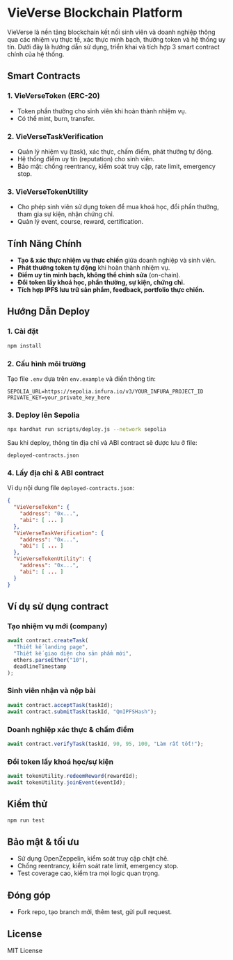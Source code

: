 # VieVerse Blockchain Platform

VieVerse là nền tảng blockchain kết nối sinh viên và doanh nghiệp thông qua các nhiệm vụ thực tế, xác thực minh bạch, thưởng token và hệ thống uy tín. Dưới đây là hướng dẫn sử dụng, triển khai và tích hợp 3 smart contract chính của hệ thống.

## Smart Contracts

### 1. VieVerseToken (ERC-20)

- Token phần thưởng cho sinh viên khi hoàn thành nhiệm vụ.
- Có thể mint, burn, transfer.

### 2. VieVerseTaskVerification

- Quản lý nhiệm vụ (task), xác thực, chấm điểm, phát thưởng tự động.
- Hệ thống điểm uy tín (reputation) cho sinh viên.
- Bảo mật: chống reentrancy, kiểm soát truy cập, rate limit, emergency stop.

### 3. VieVerseTokenUtility

- Cho phép sinh viên sử dụng token để mua khoá học, đổi phần thưởng, tham gia sự kiện, nhận chứng chỉ.
- Quản lý event, course, reward, certification.

## Tính Năng Chính

- **Tạo & xác thực nhiệm vụ thực chiến** giữa doanh nghiệp và sinh viên.
- **Phát thưởng token tự động** khi hoàn thành nhiệm vụ.
- **Điểm uy tín minh bạch, không thể chỉnh sửa** (on-chain).
- **Đổi token lấy khoá học, phần thưởng, sự kiện, chứng chỉ.**
- **Tích hợp IPFS lưu trữ sản phẩm, feedback, portfolio thực chiến.**

## Hướng Dẫn Deploy

### 1. Cài đặt

```bash
npm install
```

### 2. Cấu hình môi trường

Tạo file `.env` dựa trên `env.example` và điền thông tin:

```
SEPOLIA_URL=https://sepolia.infura.io/v3/YOUR_INFURA_PROJECT_ID
PRIVATE_KEY=your_private_key_here
```

### 3. Deploy lên Sepolia

```bash
npx hardhat run scripts/deploy.js --network sepolia
```

Sau khi deploy, thông tin địa chỉ và ABI contract sẽ được lưu ở file:

```
deployed-contracts.json
```

### 4. Lấy địa chỉ & ABI contract

Ví dụ nội dung file `deployed-contracts.json`:

```json
{
  "VieVerseToken": {
    "address": "0x...",
    "abi": [ ... ]
  },
  "VieVerseTaskVerification": {
    "address": "0x...",
    "abi": [ ... ]
  },
  "VieVerseTokenUtility": {
    "address": "0x...",
    "abi": [ ... ]
  }
}
```

## Ví dụ sử dụng contract

### Tạo nhiệm vụ mới (company)

```js
await contract.createTask(
  "Thiết kế landing page",
  "Thiết kế giao diện cho sản phẩm mới",
  ethers.parseEther("10"),
  deadlineTimestamp
);
```

### Sinh viên nhận và nộp bài

```js
await contract.acceptTask(taskId);
await contract.submitTask(taskId, "QmIPFSHash");
```

### Doanh nghiệp xác thực & chấm điểm

```js
await contract.verifyTask(taskId, 90, 95, 100, "Làm rất tốt!");
```

### Đổi token lấy khoá học/sự kiện

```js
await tokenUtility.redeemReward(rewardId);
await tokenUtility.joinEvent(eventId);
```

## Kiểm thử

```bash
npm run test
```

## Bảo mật & tối ưu

- Sử dụng OpenZeppelin, kiểm soát truy cập chặt chẽ.
- Chống reentrancy, kiểm soát rate limit, emergency stop.
- Test coverage cao, kiểm tra mọi logic quan trọng.

## Đóng góp

- Fork repo, tạo branch mới, thêm test, gửi pull request.

## License

MIT License
